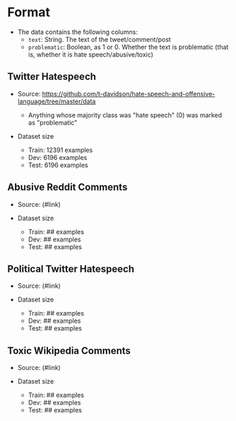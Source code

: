 # Format
* The data contains the following columns:
  * `text`: String. The text of the tweet/comment/post
  * `problematic`: Boolean, as 1 or 0. Whether the text is problematic (that is, whether it is hate speech/abusive/toxic)

## Twitter Hatespeech
* Source: https://github.com/t-davidson/hate-speech-and-offensive-language/tree/master/data
  * Anything whose majority class was "hate speech" (0) was marked as "problematic"

* Dataset size
  * Train: 12391 examples
  * Dev: 6196 examples
  * Test: 6196 examples

## Abusive Reddit Comments
* Source: (#link)

* Dataset size
  * Train: ## examples
  * Dev: ## examples
  * Test: ## examples

## Political Twitter Hatespeech
* Source: (#link)

* Dataset size
  * Train: ## examples
  * Dev: ## examples
  * Test: ## examples

## Toxic Wikipedia Comments
* Source: (#link)

* Dataset size
  * Train: ## examples
  * Dev: ## examples
  * Test: ## examples

